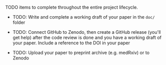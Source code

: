 TODO items to complete throughout the entire project lifecycle.

-   TODO: Write and complete a working draft of your paper in the `doc/`
    folder

-   TODO: Connect GitHub to Zenodo, then create a GitHub release (you'll
    get help) after the code review is done and you have a working draft
    of your paper. Include a reference to the DOI in your paper

-   TODO: Upload your paper to preprint archive (e.g. medRxiv) or to
    Zenodo
